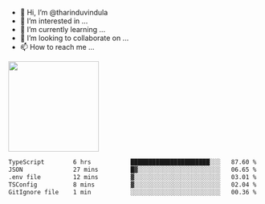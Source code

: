 - 👋 Hi, I’m @tharinduvindula
- 👀 I’m interested in ...
- 🌱 I’m currently learning ...
- 💞️ I’m looking to collaborate on ...
- 📫 How to reach me ...

<!---
tharinduvindula/tharinduvindula is a ✨ special ✨ repository because its `README.md` (this file) appears on your GitHub profile.
You can click the Preview link to take a look at your changes.
--->

<img height="180em" src="https://github-readme-stats.vercel.app/api?username=tharinduvindula&show_icons=true&hide_border=false&&count_private=true&include_all_commits=true" />


<!--START_SECTION:waka-->

```txt
TypeScript        6 hrs           ██████████████████████░░░   87.60 %
JSON              27 mins         █▓░░░░░░░░░░░░░░░░░░░░░░░   06.65 %
.env file         12 mins         ▓░░░░░░░░░░░░░░░░░░░░░░░░   03.01 %
TSConfig          8 mins          ▓░░░░░░░░░░░░░░░░░░░░░░░░   02.04 %
GitIgnore file    1 min           ░░░░░░░░░░░░░░░░░░░░░░░░░   00.36 %
```

<!--END_SECTION:waka-->

